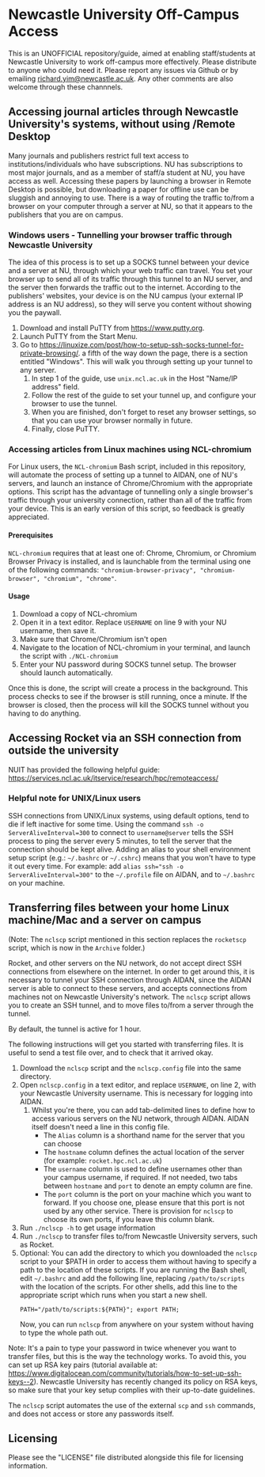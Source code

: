 # Newcastle University Off-Campus Access

This is an UNOFFICIAL repository/guide, aimed at enabling staff/students at Newcastle University to work off-campus more effectively. Please distribute to anyone who could need it. Please report any issues via Github or by emailing richard.yim@newcastle.ac.uk. Any other comments are also welcome through these channnels.

## Accessing journal articles through Newcastle University's systems, without using /Remote Desktop
Many journals and publishers restrict full text access to institutions/individuals who have subscriptions.
NU has subscriptions to most major journals, and as a member of staff/a student at NU, you have access as well.
Accessing these papers by launching a browser in Remote Desktop is possible, but downloading a paper for offline use can be sluggish and annoying to use.
There is a way of routing the traffic to/from a browser on your computer through a server at NU, so that it appears to the publishers that you are on campus.

### Windows users - Tunnelling your browser traffic through Newcastle University
The idea of this process is to set up a SOCKS tunnel between your device and a server at NU, through which your web traffic can travel.
You set your browser up to send all of its traffic through this tunnel to an NU server, and the server then forwards the traffic out to the internet.
According to the publishers' websites, your device is on the NU campus (your external IP address is an NU address), so they will serve you content without showing you the paywall.

1. Download and install PuTTY from https://www.putty.org.
1. Launch PuTTY from the Start Menu.
1. Go to https://linuxize.com/post/how-to-setup-ssh-socks-tunnel-for-private-browsing/. a fifth of the way down the page, there is a section entitled "Windows". This will walk you through setting up your tunnel to any server. 
    1. In step 1 of the guide, use `unix.ncl.ac.uk` in the Host "Name/IP address" field.
    1. Follow the rest of the guide to set your tunnel up, and configure your browser to use the tunnel.
    1. When you are finished, don't forget to reset any browser settings, so that you can use your browser normally in future.
    1. Finally, close PuTTY.
<!---
On Windows, Part 2 of the following guide may help: `https://www.ocf.berkeley.edu/~xuanluo/sshproxywin.html`.
-->

### Accessing articles from Linux machines using NCL-chromium
For Linux users, the `NCL-chromium` Bash script, included in this repository, will automate the process of setting up a tunnel to AIDAN, one of NU's servers, and launch an instance of Chrome/Chromium with the appropriate options. This script has the advantage of tunnelling only a single browser's traffic through your university connection, rather than all of the traffic from your device. This is an early version of this script, so feedback is greatly appreciated.

#### Prerequisites
`NCL-chromium` requires that at least one of: Chrome, Chromium, or Chromium Browser Privacy is installed, and is launchable from the terminal using one of the following commands: `"chromium-browser-privacy", "chromium-browser", "chromium", "chrome"`.

#### Usage
1. Download a copy of NCL-chromium
1. Open it in a text editor. Replace `USERNAME` on line 9 with your NU username, then save it.
1. Make sure that Chrome/Chromium isn't open
1. Navigate to the location of NCL-chromium in your terminal, and launch the script with `./NCL-chromium`
1. Enter your NU password during SOCKS tunnel setup. The browser should launch automatically.

Once this is done, the script will create a process in the background. This process checks to see if the browser is still running, once a minute. If the browser is closed, then the process will kill the SOCKS tunnel without you having to do anything.

## Accessing Rocket via an SSH connection from outside the university
NUIT has provided the following helpful guide: https://services.ncl.ac.uk/itservice/research/hpc/remoteaccess/
<!--Rocket does not accept SSH connections from elsewhere on the internet, but AIDAN, one of NU's web-facing servers, does.-->
<!--One can connect to AIDAN via SSH, then SSH from AIDAN into Rocket.-->
<!--This can be done for other servers behind the NU firewall, as well.-->

<!--1. Get access to an SSH client or a unix terminal. Examples are available below.-->
<!--   * Preferred for Windows users: Download and install PuTTY from https://www.putty.org-->
<!--   * There is an SSH client in RAS https://services.ncl.ac.uk/itservice/core-services/software/ras/-->
<!--   * Linux Subsystem for Windows has a terminal which is capable of supporting SSH https://www.illuminiastudios.com/dev-diaries/ssh-on-windows-subsystem-for-linux/-->
<!--   * Almost all Linux distributions come with SSH built in.-->
<!--1. Launch the client/terminal and enter the following, replacing `username` with your Newcastle University username.-->
<!--   ```-->
<!--   ssh username@unix.ncl.ac.uk-->
<!--   ```-->
<!--   This brings you into AIDAN, Newcastle University's SSH server.-->
<!--3. From Aidan, SSH into Rocket.-->
<!--   ```-->
<!--   ssh username@rocket.hpc.ncl.ac.uk-->
<!--   ```-->

### Helpful note for UNIX/Linux users
SSH connections from UNIX/Linux systems, using default options, tend to die if left inactive for some time.
Using the command `ssh -o ServerAliveInterval=300` to connect to `username@server` tells the SSH process to ping the server every 5 minutes, to tell the server that the connection should be kept alive.
Adding an alias to your shell environment setup script (e.g.: `~/.bashrc` or `~/.cshrc`) means that you won't have to type it out every time.
For example: add `alias ssh="ssh -o ServerAliveInterval=300"` to the `~/.profile` file on AIDAN, and to `~/.bashrc` on your machine.

## Transferring files between your home Linux machine/Mac and a server on campus
(Note: The `nclscp` script mentioned in this section replaces the `rocketscp` script, which is now in the `Archive` folder.)

Rocket, and other servers on the NU network, do not accept direct SSH connections from elsewhere on the internet.
In order to get around this, it is necessary to tunnel your SSH connection through AIDAN, since the AIDAN server is able to connect to these servers, and accepts connections from machines not on Newcastle University's network.
The `nclscp` script allows you to create an SSH tunnel, and to move files to/from a server through the tunnel.

By default, the tunnel is active for 1 hour.

The following instructions will get you started with transferring files. It is useful to send a test file over, and to check that it arrived okay.

1. Download the `nclscp` script and the `nclscp.config` file into the same directory.
1. Open `nclscp.config` in a text editor, and replace `USERNAME`, on line 2, with your Newcastle University username. This is necessary for logging into AIDAN.
    1. Whilst you're there, you can add tab-delimited lines to define how to access various servers on the NU network, through AIDAN. AIDAN itself doesn't need a line in this config file.
        - The `Alias` column is a shorthand name for the server that you can choose
        - The `hostname` column defines the actual location of the server (for example: `rocket.hpc.ncl.ac.uk`)
        - The `username` column is used to define usernames other than your campus username, if required. If not needed, two tabs between `hostname` and `port` to denote an empty column are fine.
        - The `port` column is the port on your machine which you want to forward. If you choose one, please ensure that this port is not used by any other service. There is provision for `nclscp` to choose its own ports, if you leave this column blank.
1. Run `./nclscp -h` to get usage information
1. Run `./nclscp` to transfer files to/from Newcastle University servers, such as Rocket.
1. Optional: You can add the directory to which you downloaded the `nclscp` script to your $PATH in order to access them without having to specify a path to the location of these scripts.
If you are running the Bash shell, edit `~/.bashrc` and add the following line, replacing `/path/to/scripts` with the location of the scripts.
For other shells, add this line to the appropriate script which runs when you start a new shell.
   ```
   PATH="/path/to/scripts:${PATH}"; export PATH;
   ```
   Now, you can run `nclscp` from anywhere on your system without having to type the whole path out.

Note: It's a pain to type your password in twice whenever you want to transfer files, but this is the way the technology works. To avoid this, you can set up RSA key pairs (tutorial available at: https://www.digitalocean.com/community/tutorials/how-to-set-up-ssh-keys--2). Newcastle University has recently changed its policy on RSA keys, so make sure that your key setup complies with their up-to-date guidelines.

The `nclscp` script automates the use of the external `scp` and `ssh` commands, and does not access or store any passwords itself.

## Licensing
Please see the "LICENSE" file distributed alongside this file for licensing information.
